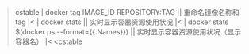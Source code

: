 >cstable
>| docker tag IMAGE_ID REPOSITORY:TAG            || 重命名镜像名称和 tag |<
>| docker stats                                  || 实时显示容器资源使用状况 |<
>| docker stats $(docker ps --format={{.Names}}) || 实时显示容器资源使用状况（显示容器名） |<
<cstable